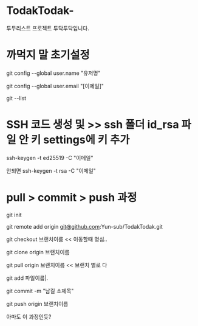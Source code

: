 # TodakTodak-
투두리스트 프로젝트 투닥투닥입니다. 

# 까먹지 말 초기설정
git config --global user.name "유저명"

git config --global user.email "[이메일]"

git --list

# SSH 코드 생성 및 >> ssh 폴더 id_rsa 파일 안 키 settings에 키 추가
ssh-keygen -t ed25519 -C "이메일" 

안되면 ssh-keygen -t rsa -C "이메일"

# pull > commit > push 과정
git init

git remote add origin git@github.com:Yun-sub/TodakTodak.git

git checkout 브랜치이름 << 이동할때 명심..

git clone origin 브랜치이름

git pull origin 브랜치이름 << 브랜치 별로 다 

git add 파일이름|.

git commit -m "남길 소제목"

git push origin 브랜치이름

아마도 이 과정인듯?
